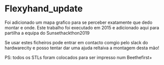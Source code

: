 # Flexyhand_update
Foi adicionado um mapa grafico para se perceber exatamente que dedo montar e onde.
Este trabalho foi executado em 2015 e adicionado aqui para partilha a equipa do Sunsethackthon2019

Se usar estes ficheiros pode entrar em contacto comgio pelo slack do hardwarecity e posso tentar dar uma ajuda reltaiva a montagem desta mão!

PS: todos os STLs foram colocados para ser impresso num Beethefirst+
